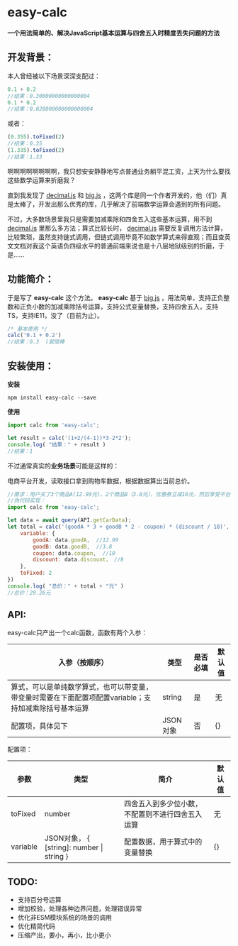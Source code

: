 # easy-calc
**一个用法简单的、解决JavaScript基本运算与四舍五入时精度丢失问题的方法**


## 开发背景：
本人曾经被以下场景深深支配过：
```javascript
0.1 + 0.2
//结果：0.30000000000000004
0.1 * 0.2
//结果：0.020000000000000004
```
或者：
```javascript
(0.355).toFixed(2)
//结果：0.35
(1.335).toFixed(2)
//结果：1.33
```
啊啊啊啊啊啊啊啊，我只想安安静静地写点普通业务躺平混工资，上天为什么要找这些数学运算来折磨我？

直到我发现了 [decimal.js](https://www.npmjs.com/package/decimal.js) 和 [big.js](https://www.npmjs.com/package/big.js) ，这两个库是同一个作者开发的，他（们）真是太棒了，开发出那么优秀的库，几乎解决了前端数学运算会遇到的所有问题。

不过，大多数场景里我只是需要加减乘除和四舍五入这些基本运算，用不到 [decimal.js](https://www.npmjs.com/package/decimal.js) 里那么多方法；算式比较长时， [decimal.js](https://www.npmjs.com/package/decimal.js) 需要反复调用方法计算，比较繁琐，虽然支持链式调用，但链式调用毕竟不如数学算式来得直观；而且查英文文档对我这个英语负四级水平的普通前端来说也是十八层地狱级别的折磨，于是……

## 功能简介：
于是写了 **easy-calc** 这个方法。 **easy-calc** 基于 [big.js](https://www.npmjs.com/package/big.js) ，用法简单，支持正负整数和正负小数的加减乘除括号运算，支持公式变量替换，支持四舍五入，支持TS，支持IE11，没了（目前为止）。
```javascript
/* 基本使用 */
calc('0.1 + 0.2')
//结果：0.3  (就很棒
```

## 安装使用：
**安装**
```shell
npm install easy-calc --save
```
**使用**
```javascript
import calc from 'easy-calc';

let result = calc('(1+2/(4-1))*3-2*2');
console.log( "结果：" + result )
//结果：1
```


不过通常真实的**业务场景**可能是这样的：

电商平台开发，读取接口拿到购物车数据，根据数据算出当前总价。
```javascript
//需求：用户买了3个商品A(12.99元)、2个商品B（3.8元），优惠券立减10元，然后享受平台活动总价打8折，求出当前总价并保留两位小数。
//伪代码实现：
import calc from 'easy-calc';

let data = await query(API.getCarData);
let total = calc('(goodA * 3 + goodB * 2 - coupon) * (discount / 10)', {
	variable: {
		goodA: data.goodA,  //12.99
		goodB: data.goodB,  //3.8
		coupon: data.coupon,  //10
		discount: data.discount， //8
	},
	toFixed: 2
})
console.log( "总价：" + total + "元" )
//总价：29.26元
```

## API:
easy-calc只产出一个calc函数，函数有两个入参：

入参（按顺序）          | 类型      | 是否必填              | 默认值
----------        | -----              | ------            | ------------
算式，可以是单纯数学算式，也可以带变量，带变量时需要在下面配置项配置variable；支持加减乘除括号基本运算            | string       | 是   |  无
配置项，具体见下            | JSON对象    |否       | {}

配置项：

参数          | 类型       | 简介    | 默认值
----------        | -----      | -----              | ------------
toFixed            | number      | 四舍五入到多少位小数，不配置则不进行四舍五入运算      |  无
variable            | JSON对象， { [string]: number \| string }   | 配置数据，用于算式中的变量替换    | {}

## TODO:
- 支持百分号运算
- 增加校验，处理各种边界问题，处理错误异常
- 优化非ESM模块系统的场景的调用
- 优化精简代码
- 压缩产出，要小，再小，比小更小
